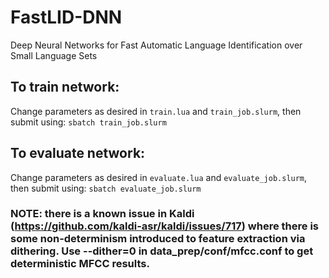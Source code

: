 # FastLID-DNN
Deep Neural Networks for Fast Automatic Language Identification over Small Language Sets

## To train network:
Change parameters as desired in `train.lua` and `train_job.slurm`, then submit using:
`sbatch train_job.slurm`

## To evaluate network:
Change parameters as desired in `evaluate.lua` and `evaluate_job.slurm`, then submit using:
`sbatch evaluate_job.slurm`



### NOTE: there is a known issue in Kaldi (https://github.com/kaldi-asr/kaldi/issues/717) where there is some non-determinism introduced to feature extraction via dithering. Use --dither=0 in data_prep/conf/mfcc.conf to get deterministic MFCC results.
